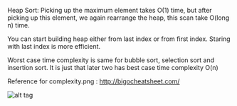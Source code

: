 Heap Sort:
Picking up the maximum element takes O(1) time,
but after picking up this element, we again rearrange the heap, this scan take O(long n) time.

You can start building heap either from last index or from first index. Staring with last index is more efficient.


Worst case time complexity is same for bubble sort, selection sort and insertion sort.
It is just that later two has best case time complexity O(n)


Reference for complexity.png : http://bigocheatsheet.com/

![alt tag](https://raw.githubusercontent.com/vora/CS-Fundamentals/Algorithms/Sorting/complexity.PNG)

